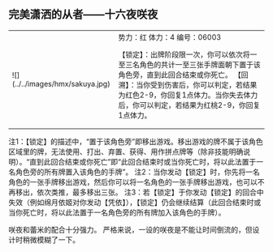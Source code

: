 
完美潇洒的从者——十六夜咲夜
----------------------
<table border=0>
<tr><td>
![](../../images/hmx/sakuya.jpg)
</td>
<td>
势力：红
体力：4
编号：06003

【锁定】：出牌阶段限一次，你可以依次将一至三名角色的共计一至三张手牌面朝下置于该角色旁，直到此回合结束或你死亡。
【回溯】：当你受到伤害后，你可以判定，若结果为红色2-9，你回复1点体力。当你失去体力后，你可以判定，若结果为红桃2-9，你回复1点体力。
</td></tr></table>

注1：【锁定】的描述中，“置于该角色旁”即移出游戏。移出游戏的牌不属于该角色区域里的牌，无法使用、打出、弃置、获得、用作拼点牌等（除非技能明确说明）。“直到此回合结束或你死亡”即“此回合结束时或当你死亡时，将以此法置于一名角色旁的所有牌置入该角色的手牌”。
注2：当你发动【锁定】时，你先将一名角色的一张手牌移出游戏，然后你可以将一名角色的一张手牌移出游戏，也可以不再移出，依次类推，最多移出三张。
注3：若【锁定】于你发动【锁定】的回合中失效（例如绵月依姬对你发动【凭依】），【锁定】仍会继续结算（此回合结束时或当你死亡时，将以此法置于一名角色旁的所有牌加入该角色的手牌）。

咲夜和蕾米的配合十分强力。
严格来说，一设的咲夜是不能让时间倒流的，但设计时稍微模糊了一下。